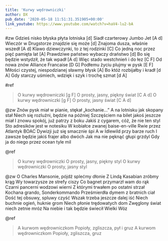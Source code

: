 ```yaml
---
title: 'Kurwy wędrowniczki'
author: DX
pub_date: '2020-05-18 11:51:31.351905+00:00'
link_youtube: https://www.youtube.com/watch?v=haV4-lu2-bA
---
```


#zw
Gdzieś nisko błyska płyta lotniska [d]
Siadł czarterowy Jumbo Jet [A d]
Wieczór w Drugstorze znajdzie się może [d]
Znajoma dusza, właśnie wszedł [A d]
Klawo dziewczynki, to z tej rodzinki [C]
Co jedną noc przez pięć pamięta lat [A]
Prawdziwe państwo wybaczy draństwo [d]
Bo się będzie wstydził, że tak wpadł [A d]
Więc stado westchnień i do łez [C F]
Od nowa znów Alliance Francaise [D G]
Podłemu życiu plujmy w pysk [E F]
Miłości czystej, niespodzianej sławmy błysk [A]
Bo któż rozbijałby i kradł [d A]
Gdy starczy uśmiech, wdzięk i szyk i trochę szmat [d A]

#ref
>O kurwy wędrowniczki [g F]
>O prosty, jasny, piękny świat [C A d]
>O kurwy wędrowniczki [g F]
>O prosty, jasny świat [C A d]

@zw
Znów pysk miał w pianie, stękał „kochanie...”
A na lotnisku jak skopany stał
Niech się rozluźni, będzie na później
Szczęściem na bilet jakoś jeszcze miał
I znowu spokój, już patrzy z boku
Jakiś z cygarem, cóż, że nie ten styl
Sto adresików jest w notesiku
W kobiałce zwanej baise-en-ville
Rwie przez Atlantyk BOAC
Dywizji już się smacznie śpi
A w Idlewild przy barze ruch
I zawsze będzie jakiś frajer albo dwóch
Jak ma nie pęknąć głupi grzdyl
Gdy ja do niego przez ocean tyle mil

@ref
>O kurwy wędrowniczki
>O prosty, jasny, piękny styl
>O kurwy wędrowniczki
>O prosty, jasny styl

@zw
O Charles Mansonie, pójdź splećmy dłonie
Z Lindą Kasabian zróbmy krąg
Wy towarzysze ze strefy ciszy
Co bagnet przymarzł wam do rąk
Czarni pancerni wodzowi wierni
Z którymi trwałem po ostatni strzał
Kochana grando, Sonderkommando
Prześmierdła dymem z bratnich ciał
Dość tej obsuwy, spluwy czyść
Wszak trzeba jeszcze dalej iść
Niech buchnie ogień, huknie grom
Niech płonie trędowatych dom
Zwęglony świat niech zetnie mróz
Na niebie i tak będzie świecił Wielki Wóz

@ref
>A kurwom wędrowniczkom
>Popioły, zgliszcza, pył i gruz
>A kurwom wędrowniczkom
>Popioły, zgliszcza, gruz